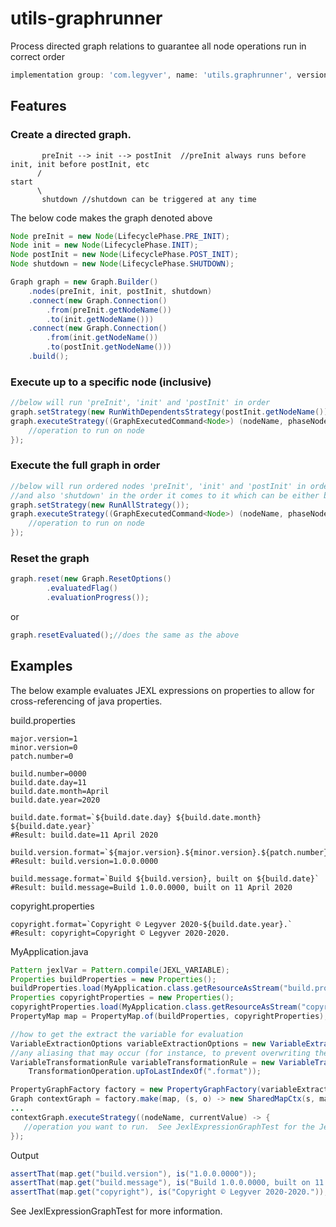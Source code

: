 # utils-graphrunner
Process directed graph relations to guarantee all node operations run in correct order
```groovy
implementation group: 'com.legyver', name: 'utils.graphrunner', version: '3.7.0'
```

## Features
### Create a directed graph.
```
       preInit --> init --> postInit  //preInit always runs before init, init before postInit, etc
      /
start 
      \
       shutdown //shutdown can be triggered at any time 
```
The below code makes the graph denoted above

```java
Node preInit = new Node(LifecyclePhase.PRE_INIT);
Node init = new Node(LifecyclePhase.INIT);
Node postInit = new Node(LifecyclePhase.POST_INIT);
Node shutdown = new Node(LifecyclePhase.SHUTDOWN);

Graph graph = new Graph.Builder()
    .nodes(preInit, init, postInit, shutdown)
    .connect(new Graph.Connection()
    	.from(preInit.getNodeName())
    	.to(init.getNodeName()))
    .connect(new Graph.Connection()
    	.from(init.getNodeName())
    	.to(postInit.getNodeName()))
    .build();
```
### Execute up to a specific node (inclusive)
```java
//below will run 'preInit', 'init' and 'postInit' in order
graph.setStrategy(new RunWithDependentsStrategy(postInit.getNodeName()));
graph.executeStrategy((GraphExecutedCommand<Node>) (nodeName, phaseNode) -> {
	//operation to run on node
});
```
### Execute the full graph in order
```java
//below will run ordered nodes 'preInit', 'init' and 'postInit' in order,
//and also 'shutdown' in the order it comes to it which can be either before or after
graph.setStrategy(new RunAllStrategy());
graph.executeStrategy((GraphExecutedCommand<Node>) (nodeName, phaseNode) -> {
	//operation to run on node
});
```
### Reset the graph
```java
graph.reset(new Graph.ResetOptions()
		.evaluatedFlag()
		.evaluationProgress());
```
or 
```java
graph.resetEvaluated();//does the same as the above
```
## Examples
The below example evaluates JEXL expressions on properties to allow for cross-referencing of java properties.

<p>build.properties</p>

```properties
major.version=1
minor.version=0
patch.number=0

build.number=0000
build.date.day=11
build.date.month=April
build.date.year=2020

build.date.format=`${build.date.day} ${build.date.month} ${build.date.year}`
#Result: build.date=11 April 2020

build.version.format=`${major.version}.${minor.version}.${patch.number}.${build.number}`
#Result: build.version=1.0.0.0000

build.message.format=`Build ${build.version}, built on ${build.date}`
#Result: build.message=Build 1.0.0.0000, built on 11 April 2020
```
copyright.properties
```properties
copyright.format=`Copyright © Legyver 2020-${build.date.year}.`
#Result: copyright=Copyright © Legyver 2020-2020.
```

MyApplication.java
```java
Pattern jexlVar = Pattern.compile(JEXL_VARIABLE);
Properties buildProperties = new Properties();
buildProperties.load(MyApplication.class.getResourceAsStream("build.properties"));
Properties copyrightProperties = new Properties();
copyrightProperties.load(MyApplication.class.getResourceAsStream("copyright.properties"));
PropertyMap map = PropertyMap.of(buildProperties, copyrightProperties);

//how to get the extract the variable for evaluation
VariableExtractionOptions variableExtractionOptions = new VariableExtractionOptions(jexlVar, 1);
//any aliasing that may occur (for instance, to prevent overwriting the format)
VariableTransformationRule variableTransformationRule = new VariableTransformationRule(Pattern.compile("\\.format$"),
    TransformationOperation.upToLastIndexOf(".format"));

PropertyGraphFactory factory = new PropertyGraphFactory(variableExtractionOptions, variableTransformationRule);
Graph contextGraph = factory.make(map, (s, o) -> new SharedMapCtx(s, map));
...
contextGraph.executeStrategy((nodeName, currentValue) -> {
   //operation you want to run.  See JexlExpressionGraphTest for the Jexl example
});
```

Output
```java
assertThat(map.get("build.version"), is("1.0.0.0000"));
assertThat(map.get("build.message"), is("Build 1.0.0.0000, built on 11 April 2020"));
assertThat(map.get("copyright"), is("Copyright © Legyver 2020-2020."));
```
See JexlExpressionGraphTest for more information.
